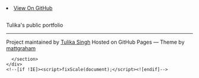 <!doctype html>
<html>

  <head>
    <meta charset="utf-8">
    <meta http-equiv="X-UA-Compatible" content="chrome=1">
    <title>Tulika Singh</title>
    <link rel="stylesheet" href="Stylesheets/styles.css">
    <link rel="stylesheet" href="Stylesheets/pygment_trac.css">
    <script src="https://ajax.googleapis.com/ajax/libs/jquery/1.7.1/jquery.min.js"></script>
    <script src="javascripts/respond.js"></script>
    <!--[if lt IE 9]>
      <script src="//html5shiv.googlecode.com/svn/trunk/html5.js"></script>
    <![endif]-->
    <!--[if lt IE 8]>
    <link rel="stylesheet" href="Stylesheets/ie.css">
    <![endif]-->
    <meta name="viewport" content="width=device-width, initial-scale=1, user-scalable=no">
  </head>
  <body>
      <div id="header">
        <nav>
          <li class="fork"><a href="https://github.com/shuli-liu">View On GitHub</a></li>
        </nav>
      </div><!-- end header -->
    <div class="wrapper">
      <section>
        <div id="title">
          <h1></h1>
          <p> Tulika&#39;s public portfolio </p>
          <hr>
          <span class="credits left">Project maintained by <a href="https://github.com/tulika-singh">Tulika Singh</a></span>
          <span class="credits right">Hosted on GitHub Pages &mdash; Theme by <a href="https://twitter.com/michigangraham">mattgraham</a></span>
        </div>
        
      </section>
    </div>
    <!--[if !IE]><script>fixScale(document);</script><![endif]-->

  </body>
</html> 
